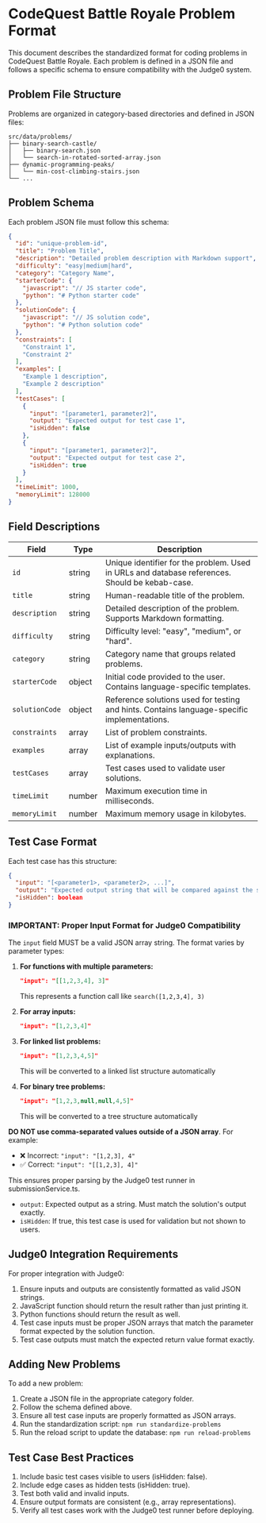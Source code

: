 # CodeQuest Battle Royale Problem Format

This document describes the standardized format for coding problems in CodeQuest Battle Royale. Each problem is defined in a JSON file and follows a specific schema to ensure compatibility with the Judge0 system.

## Problem File Structure

Problems are organized in category-based directories and defined in JSON files:

```
src/data/problems/
├── binary-search-castle/
│   ├── binary-search.json
│   └── search-in-rotated-sorted-array.json
├── dynamic-programming-peaks/
│   └── min-cost-climbing-stairs.json
└── ...
```

## Problem Schema

Each problem JSON file must follow this schema:

```json
{
  "id": "unique-problem-id",
  "title": "Problem Title",
  "description": "Detailed problem description with Markdown support",
  "difficulty": "easy|medium|hard",
  "category": "Category Name",
  "starterCode": {
    "javascript": "// JS starter code",
    "python": "# Python starter code"
  },
  "solutionCode": {
    "javascript": "// JS solution code",
    "python": "# Python solution code"
  },
  "constraints": [
    "Constraint 1",
    "Constraint 2"
  ],
  "examples": [
    "Example 1 description",
    "Example 2 description"
  ],
  "testCases": [
    {
      "input": "[parameter1, parameter2]",
      "output": "Expected output for test case 1",
      "isHidden": false
    },
    {
      "input": "[parameter1, parameter2]",
      "output": "Expected output for test case 2",
      "isHidden": true
    }
  ],
  "timeLimit": 1000,
  "memoryLimit": 128000
}
```

## Field Descriptions

| Field | Type | Description |
|-------|------|-------------|
| `id` | string | Unique identifier for the problem. Used in URLs and database references. Should be kebab-case. |
| `title` | string | Human-readable title of the problem. |
| `description` | string | Detailed description of the problem. Supports Markdown formatting. |
| `difficulty` | string | Difficulty level: "easy", "medium", or "hard". |
| `category` | string | Category name that groups related problems. |
| `starterCode` | object | Initial code provided to the user. Contains language-specific templates. |
| `solutionCode` | object | Reference solutions used for testing and hints. Contains language-specific implementations. |
| `constraints` | array | List of problem constraints. |
| `examples` | array | List of example inputs/outputs with explanations. |
| `testCases` | array | Test cases used to validate user solutions. |
| `timeLimit` | number | Maximum execution time in milliseconds. |
| `memoryLimit` | number | Maximum memory usage in kilobytes. |

## Test Case Format

Each test case has this structure:

```json
{
  "input": "[<parameter1>, <parameter2>, ...]",
  "output": "Expected output string that will be compared against the solution's output",
  "isHidden": boolean
}
```

### IMPORTANT: Proper Input Format for Judge0 Compatibility

The `input` field MUST be a valid JSON array string. The format varies by parameter types:

1. **For functions with multiple parameters:**
   ```json
   "input": "[[1,2,3,4], 3]"
   ```
   This represents a function call like `search([1,2,3,4], 3)`

2. **For array inputs:**
   ```json
   "input": "[1,2,3,4]"
   ```

3. **For linked list problems:**
   ```json
   "input": "[1,2,3,4,5]"
   ```
   This will be converted to a linked list structure automatically

4. **For binary tree problems:**
   ```json
   "input": "[1,2,3,null,null,4,5]"
   ```
   This will be converted to a tree structure automatically

**DO NOT use comma-separated values outside of a JSON array**. For example:
- ❌ Incorrect: `"input": "[1,2,3], 4"`
- ✅ Correct: `"input": "[[1,2,3], 4]"`

This ensures proper parsing by the Judge0 test runner in submissionService.ts.

- `output`: Expected output as a string. Must match the solution's output exactly.
- `isHidden`: If true, this test case is used for validation but not shown to users.

## Judge0 Integration Requirements

For proper integration with Judge0:

1. Ensure inputs and outputs are consistently formatted as valid JSON strings.
2. JavaScript function should return the result rather than just printing it.
3. Python functions should return the result as well.
4. Test case inputs must be proper JSON arrays that match the parameter format expected by the solution function.
5. Test case outputs must match the expected return value format exactly.

## Adding New Problems

To add a new problem:

1. Create a JSON file in the appropriate category folder.
2. Follow the schema defined above.
3. Ensure all test case inputs are properly formatted as JSON arrays.
4. Run the standardization script: `npm run standardize-problems`
5. Run the reload script to update the database: `npm run reload-problems`

## Test Case Best Practices

1. Include basic test cases visible to users (isHidden: false).
2. Include edge cases as hidden tests (isHidden: true).
3. Test both valid and invalid inputs.
4. Ensure output formats are consistent (e.g., array representations).
5. Verify all test cases work with the Judge0 test runner before deploying. 